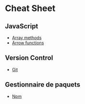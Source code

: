 # Cheat Sheet

## JavaScript

- [Array methods](javascript/array-methods.md)
- [Arrow functions](javascript/arrow-functions.md)

## Version Control

- [Git](git/git.md)

## Gestionnaire de paquets

- [Npm](gestionnaire-de-paquets/npm.md)